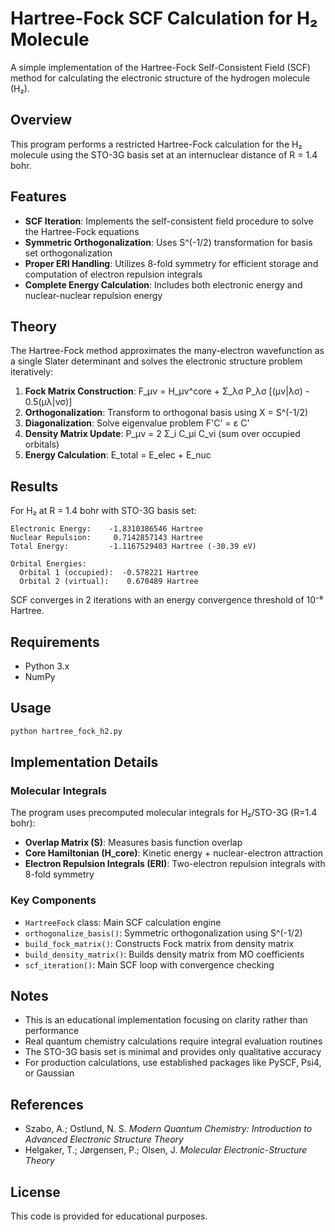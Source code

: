 # Hartree-Fock SCF Calculation for H₂ Molecule

A simple implementation of the Hartree-Fock Self-Consistent Field (SCF) method for calculating the electronic structure of the hydrogen molecule (H₂).

## Overview

This program performs a restricted Hartree-Fock calculation for the H₂ molecule using the STO-3G basis set at an internuclear distance of R = 1.4 bohr.

## Features

- **SCF Iteration**: Implements the self-consistent field procedure to solve the Hartree-Fock equations
- **Symmetric Orthogonalization**: Uses S^(-1/2) transformation for basis set orthogonalization
- **Proper ERI Handling**: Utilizes 8-fold symmetry for efficient storage and computation of electron repulsion integrals
- **Complete Energy Calculation**: Includes both electronic energy and nuclear-nuclear repulsion energy

## Theory

The Hartree-Fock method approximates the many-electron wavefunction as a single Slater determinant and solves the electronic structure problem iteratively:

1. **Fock Matrix Construction**: F_μν = H_μν^core + Σ_λσ P_λσ [(μν|λσ) - 0.5(μλ|νσ)]
2. **Orthogonalization**: Transform to orthogonal basis using X = S^(-1/2)
3. **Diagonalization**: Solve eigenvalue problem F'C' = ε C'
4. **Density Matrix Update**: P_μν = 2 Σ_i C_μi C_νi (sum over occupied orbitals)
5. **Energy Calculation**: E_total = E_elec + E_nuc

## Results

For H₂ at R = 1.4 bohr with STO-3G basis set:

```
Electronic Energy:    -1.8310386546 Hartree
Nuclear Repulsion:     0.7142857143 Hartree
Total Energy:         -1.1167529403 Hartree (-30.39 eV)

Orbital Energies:
  Orbital 1 (occupied):  -0.578221 Hartree
  Orbital 2 (virtual):    0.670489 Hartree
```

SCF converges in 2 iterations with an energy convergence threshold of 10⁻⁸ Hartree.

## Requirements

- Python 3.x
- NumPy

## Usage

```bash
python hartree_fock_h2.py
```

## Implementation Details

### Molecular Integrals

The program uses precomputed molecular integrals for H₂/STO-3G (R=1.4 bohr):

- **Overlap Matrix (S)**: Measures basis function overlap
- **Core Hamiltonian (H_core)**: Kinetic energy + nuclear-electron attraction
- **Electron Repulsion Integrals (ERI)**: Two-electron repulsion integrals with 8-fold symmetry

### Key Components

- `HartreeFock` class: Main SCF calculation engine
- `orthogonalize_basis()`: Symmetric orthogonalization using S^(-1/2)
- `build_fock_matrix()`: Constructs Fock matrix from density matrix
- `build_density_matrix()`: Builds density matrix from MO coefficients
- `scf_iteration()`: Main SCF loop with convergence checking

## Notes

- This is an educational implementation focusing on clarity rather than performance
- Real quantum chemistry calculations require integral evaluation routines
- The STO-3G basis set is minimal and provides only qualitative accuracy
- For production calculations, use established packages like PySCF, Psi4, or Gaussian

## References

- Szabo, A.; Ostlund, N. S. *Modern Quantum Chemistry: Introduction to Advanced Electronic Structure Theory*
- Helgaker, T.; Jørgensen, P.; Olsen, J. *Molecular Electronic-Structure Theory*

## License

This code is provided for educational purposes.
